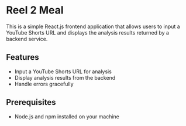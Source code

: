 # Reel 2 Meal

This is a simple React.js frontend application that allows users to input a YouTube Shorts URL and displays the analysis results returned by a backend service.

## Features

- Input a YouTube Shorts URL for analysis
- Display analysis results from the backend
- Handle errors gracefully

## Prerequisites

- Node.js and npm installed on your machine
